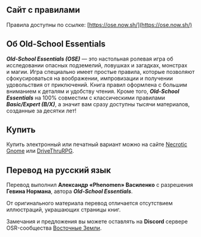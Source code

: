 ## Сайт с правилами

Правила доступны по ссылке: [https://ose.now.sh/](https://ose.now.sh/)

## Об Old-School Essentials

**_Old-School Essentials (OSE)_** — это настольная ролевая игра об исследовании опасных подземелий, ловушках и загадках, монстрах и магии. Игра специально имеет простые правила, которые позволяют сфокусироваться на воображении, импровизации и получении удовольствия от приключений. Книга правил оформлена с большим вниманием к деталям и удобству чтения. Кроме того, **_Old-School Essentials_** на 100% совместим с классическими правилами **_Basic/Expert (B/X)_**, а значит вам сразу доступны тысячи материалов, созданные за десятки лет!

## Купить

Купить электронный или печатный вариант можно на сайте [Necrotic Gnome](https://necroticgnome.com/collections/old-school-essentials) или [DriveThruRPG](https://www.drivethrurpg.com/browse/pub/5606/Necrotic-Gnome/subcategory/26251_32434/OldSchool-Essentials).

## Перевод на русский язык

Перевод выполнил **Александр «‎Phenomen» Василенко** с разрешения **Гевина Нормана**, автора **_Old-School Essentials_**.

От оригинального материала перевод отличается отсутствием иллюстраций, украшающих страницы книг.

Замечания и предложения вы можете оставлять на **Discord** сервере OSR-сообщества [Восточные Земли](https://discord.gg/Zr8FP3F).
